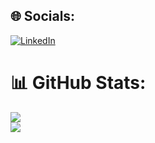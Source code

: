 ## 🌐 Socials:
[![LinkedIn](https://img.shields.io/badge/LinkedIn-%230077B5.svg?logo=linkedin&logoColor=white)](https://linkedin.com/in/nikhilsharma26500) 

# 📊 GitHub Stats:
![](https://github-readme-streak-stats.herokuapp.com/?user=nikhilsharma26500&theme=dark&hide_border=false)<br/>
![](https://github-readme-stats.vercel.app/api/top-langs/?username=nikhilsharma26500&theme=dark&hide_border=false&include_all_commits=true&count_private=true&layout=compact)
